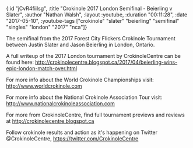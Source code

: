 {:id "jCvR4fiilsg",
 :title "Crokinole 2017 London Semifinal - Beierling v Slater",
 :author "Nathan Walsh",
 :layout :youtube,
 :duration "00:11:28",
 :date "2017-05-10",
 :youtube-tags
 ["crokinole"
  "slater"
  "beierling"
  "semifinal"
  "singles"
  "london"
  "2017"
  "nca"]}


The semifinal from the 2017 Forest City Flickers Crokinole Tournament between Justin Slater and Jason Beierling in London, Ontario.

A full writeup of the 2017 London tournament by CrokinoleCentre can be found here: http://crokinolecentre.blogspot.ca/2017/04/beierling-wins-epic-london-match-over.html

For more info about the World Crokinole Championships visit: http://www.worldcrokinole.com

For more info about the National Crokinole Association Tour visit: http://www.nationalcrokinoleassociation.com

For more from CrokinoleCentre, find full tournament previews and reviews at http://crokinolecentre.blogspot.ca

Follow crokinole results and action as it's happening on Twitter @CrokinoleCentre, https://twitter.com/CrokinoleCentre
